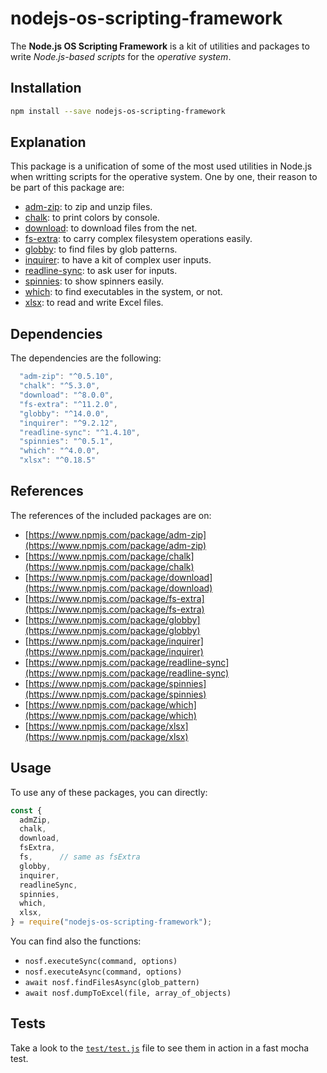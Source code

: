 # nodejs-os-scripting-framework

The **Node.js OS Scripting Framework** is a kit of utilities and packages to write *Node.js-based scripts* for the *operative system*.

## Installation

```sh
npm install --save nodejs-os-scripting-framework
```

## Explanation

This package is a unification of some of the most used utilities in Node.js when writting scripts for the operative system. One by one, their reason to be part of this package are:

 - [adm-zip](https://www.npmjs.com/package/adm-zip): to zip and unzip files.
 - [chalk](https://www.npmjs.com/package/chalk): to print colors by console.
 - [download](https://www.npmjs.com/package/download): to download files from the net.
 - [fs-extra](https://www.npmjs.com/package/fs-extra): to carry complex filesystem operations easily.
 - [globby](https://www.npmjs.com/package/globby): to find files by glob patterns.
 - [inquirer](https://www.npmjs.com/package/inquirer): to have a kit of complex user inputs.
 - [readline-sync](https://www.npmjs.com/package/readline-sync): to ask user for inputs.
 - [spinnies](https://www.npmjs.com/package/spinnies): to show spinners easily.
 - [which](https://www.npmjs.com/package/which): to find executables in the system, or not.
 - [xlsx](https://www.npmjs.com/package/xlsx): to read and write Excel files.

## Dependencies

The dependencies are the following:

```js
  "adm-zip": "^0.5.10",
  "chalk": "^5.3.0",
  "download": "^8.0.0",
  "fs-extra": "^11.2.0",
  "globby": "^14.0.0",
  "inquirer": "^9.2.12",
  "readline-sync": "^1.4.10",
  "spinnies": "^0.5.1",
  "which": "^4.0.0",
  "xlsx": "^0.18.5"
```

## References

The references of the included packages are on:

 - [https://www.npmjs.com/package/adm-zip](https://www.npmjs.com/package/adm-zip)
 - [https://www.npmjs.com/package/chalk](https://www.npmjs.com/package/chalk)
 - [https://www.npmjs.com/package/download](https://www.npmjs.com/package/download)
 - [https://www.npmjs.com/package/fs-extra](https://www.npmjs.com/package/fs-extra)
 - [https://www.npmjs.com/package/globby](https://www.npmjs.com/package/globby)
 - [https://www.npmjs.com/package/inquirer](https://www.npmjs.com/package/inquirer)
 - [https://www.npmjs.com/package/readline-sync](https://www.npmjs.com/package/readline-sync)
 - [https://www.npmjs.com/package/spinnies](https://www.npmjs.com/package/spinnies)
 - [https://www.npmjs.com/package/which](https://www.npmjs.com/package/which)
 - [https://www.npmjs.com/package/xlsx](https://www.npmjs.com/package/xlsx)

## Usage

To use any of these packages, you can directly:

```js
const {
  admZip,
  chalk,
  download,
  fsExtra,
  fs,      // same as fsExtra
  globby,
  inquirer,
  readlineSync,
  spinnies,
  which,
  xlsx,
} = require("nodejs-os-scripting-framework");
```

You can find also the functions:

- `nosf.executeSync(command, options)`
- `nosf.executeAsync(command, options)`
- `await nosf.findFilesAsync(glob_pattern)`
- `await nosf.dumpToExcel(file, array_of_objects)`

## Tests

Take a look to the [`test/test.js`](./test/test.js) file to see them in action in a fast mocha test.